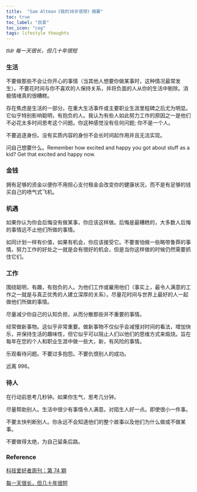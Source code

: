 ```yaml
---
title:  "Sam Altman《我的30岁感想》摘要"
toc: true
toc_label: "目录"
toc_icon: "cog"
tags: lifestyle thoughts
---
```


*tldr 每一天很长，但几十年很短*

### 生活

不要做那些不会让你开心的事情（当其他人想要你做某事时，这种情况最常发生）。不要花时间与你不喜欢的人保持关系，并将负面的人从你的生活中剔除。消极情绪真的很糟糕。

存在焦虑是生活的一部分。在重大生活事件或主要职业生涯里程碑之后尤为明显。它似乎特别影响聪明，有抱负的人。我认为有些人如此努力工作的原因之一是他们不必花太多时间思考这个问题。你这种感觉没有任何问题; 你不是一个人。

不要追逐身份。没有实质内容的身份不会长时间起作用并且无法实现。

问自己想要什么。Remember how excited and happy you got about stuff as a kid?  Get that excited and happy now.

### 金钱

拥有足够的资金以便你不用担心支付租金会改变你的健康状况，而不是有足够的钱买自己的喷气式飞机。

### 机遇

如果你认为你会后悔没有做某事，你应该这样做。后悔是最糟糕的，大多数人后悔的事情远不止他们所做的事情。

如同计划一样有价值，如果有机会，你应该接受它。不要害怕做一些略带鲁莽的事情。努力工作的好处之一就是会有很好的机会，但是当你这样做的时候仍然需要抓住它们。

### 工作

围绕聪明，有趣，有抱负的人。为他们工作或雇用他们（事实上，最令人满意的工作之一就是与真正优秀的人建立深厚的关系）。尽量花时间与世界上最好的人一起做他们所做的事情。

尽量减少你自己的认知负担，从而分散那些并不重要的事情。

经常做新事物。这似乎非常重要。做新事物不仅似乎会减慢对时间的看法，增加快乐，并保持生活的趣味性，但它似乎可以阻止人们以他们的思维方式来煅烧。旨在每年在您的个人和职业生涯中做一些大，新，有风险的事情。

乐观看待问题。不要过多抱怨。不要仇恨别人的成功。

远离 996。

### 待人

在行动前思考几秒钟。如果你生气，思考几分钟。

尽量帮助别人。生活中很少有事情令人满意。对陌生人好一点。即使很小一件事。

不要太快判断别人。你永远不会知道他们的整个故事以及他们为什么做或不做某事。

不要做得太绝，为自己留条后路。

### Reference

[科技爱好者周刊：第 74 期](http://www.ruanyifeng.com/blog/2019/09/weekly-issue-74.html)

[每一天很长，但几十年很短](https://blog.samaltman.com/the-days-are-long-but-the-decades-are-short)

